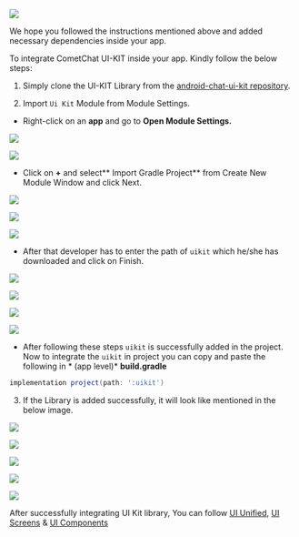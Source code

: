 
![](https://res.cloudinary.com/developerhub/image/upload/v1623199346/v2_5163/l41uanjftrjw8h2qfoeb.png)

We hope you followed the instructions mentioned above and added necessary dependencies inside your app.

To integrate CometChat UI-KIT inside your app. Kindly follow the below steps:

1. Simply clone the UI-KIT Library from the [android-chat-ui-kit repository](https://github.com/cometchat-pro/android-chat-uikit).

2. Import `Ui Kit` Module from Module Settings.


*  Right-click on an **app** and go to **Open Module Settings.**

![](https://res.cloudinary.com/developerhub/image/upload/v1623199346/v2_5163/l41uanjftrjw8h2qfoeb.png)

![](https://res.cloudinary.com/developerhub/image/upload/v1623199347/v2_5163/iw0l0i0tguoffq10dizf.png)

*  Click on **+** and select** Import Gradle Project** from Create New Module Window and click Next.

![](https://res.cloudinary.com/developerhub/image/upload/v1623199346/v2_5163/l41uanjftrjw8h2qfoeb.png)

![](https://res.cloudinary.com/developerhub/image/upload/v1623199347/v2_5163/iw0l0i0tguoffq10dizf.png)

![](https://res.cloudinary.com/developerhub/image/upload/v1623199349/v2_5163/a4wiaoeghu2c5v6vn1un.png)

* After that developer has to enter the path of `uikit` which he/she has downloaded and click on Finish.

![](https://res.cloudinary.com/developerhub/image/upload/v1623199346/v2_5163/l41uanjftrjw8h2qfoeb.png)

![](https://res.cloudinary.com/developerhub/image/upload/v1623199347/v2_5163/iw0l0i0tguoffq10dizf.png)

![](https://res.cloudinary.com/developerhub/image/upload/v1623199349/v2_5163/a4wiaoeghu2c5v6vn1un.png)

![](https://res.cloudinary.com/developerhub/image/upload/v1623199351/v2_5163/idghayps42ieiajvhlnj.png)

* After following these steps `uikit` is successfully added in the project. Now to integrate the `uikit` in project you can copy and paste the following in * (app level)* **build.gradle**

```groovy
implementation project(path: ':uikit')
```



3. If the Library is added successfully, it will look like mentioned in the below image.


![](https://res.cloudinary.com/developerhub/image/upload/v1623199346/v2_5163/l41uanjftrjw8h2qfoeb.png)

![](https://res.cloudinary.com/developerhub/image/upload/v1623199347/v2_5163/iw0l0i0tguoffq10dizf.png)

![](https://res.cloudinary.com/developerhub/image/upload/v1623199349/v2_5163/a4wiaoeghu2c5v6vn1un.png)

![](https://res.cloudinary.com/developerhub/image/upload/v1623199351/v2_5163/idghayps42ieiajvhlnj.png)

![](https://res.cloudinary.com/developerhub/image/upload/v1623199353/v2_5163/oa9eop3va8l6o92etqho.png)

After successfully integrating UI Kit library, You can follow [UI Unified](https://www.cometchat.com/docs/v3/java-chat-ui-kit/android-ui-unified), [UI Screens](https://www.cometchat.com/docs/v3/java-chat-ui-kit/android-ui-screens) & [UI Components](https://www.cometchat.com/docs/v3/java-chat-ui-kit/android-ui-components)
